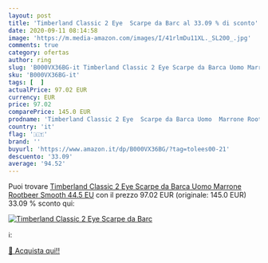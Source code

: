 ```yaml
---
layout: post
title: 'Timberland Classic 2 Eye  Scarpe da Barc al 33.09 % di sconto'
date: 2020-09-11 08:14:58
image: 'https://m.media-amazon.com/images/I/41rlmDu11XL._SL200_.jpg'
comments: true
category: ofertas
author: ring
slug: 'B000VX36BG-it Timberland Classic 2 Eye Scarpe da Barca Uomo Marrone...'
sku: 'B000VX36BG-it'
tags: [  ]
actualPrice: 97.02 EUR
currency: EUR
price: 97.02
comparePrice: 145.0 EUR
prodname: 'Timberland Classic 2 Eye  Scarpe da Barca Uomo  Marrone Rootbeer Smooth  44.5 EU'
country: 'it'
flag: '🇮🇹'
brand: ''
buyurl: 'https://www.amazon.it/dp/B000VX36BG/?tag=tolees00-21'
descuento: '33.09'
average: '94.52'
---
```


Puoi trovare [Timberland Classic 2 Eye  Scarpe da Barca Uomo  Marrone Rootbeer Smooth  44.5 EU](https://www.amazon.it/dp/B000VX36BG/?tag=tolees00-21) con il prezzo 97.02 EUR (originale: 145.0 EUR) 33.09 % sconto qui:

[![Timberland Classic 2 Eye  Scarpe da Barc](https://m.media-amazon.com/images/I/41rlmDu11XL._SL200_.jpg)](https://www.amazon.it/dp/B000VX36BG/?tag=tolees00-21)

ℹ️:


[🛒 Acquista qui!!](https://www.amazon.it/dp/B000VX36BG/?tag=tolees00-21)
